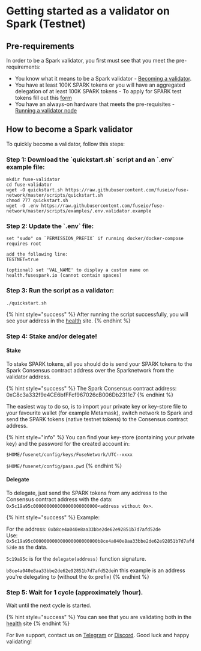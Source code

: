 # Getting started as a validator on Spark \(Testnet\)

## Pre-requirements

In order to be a Spark validator, you first must see that you meet the pre-requirements:

* You know what it means to be a Spark validator - [Becoming a validator](../how-to-become-a-validator.md#what-it-means-to-be-a-validator).
* You have at least 100K SPARK tokens or you will have an aggregated delegation of at least 100K SPARK tokens - To apply for SPARK test tokens fill out this [form](https://forms.monday.com/forms/b5887fc37b5b287df59422a8ec052a32?r=use1)
* You have an always-on hardware that meets the pre-requisites - [Running a validator node](../run-your-own-validator.md#pre-requisites)

## How to become a Spark validator

To quickly become a validator, follow this steps:

### Step 1: Download the \`quickstart.sh\` script and an \`.env\` example file:

```text
mkdir fuse-validator
cd fuse-validator
wget -O quickstart.sh https://raw.githubusercontent.com/fuseio/fuse-network/master/scripts/quickstart.sh
chmod 777 quickstart.sh
wget -O .env https://raw.githubusercontent.com/fuseio/fuse-network/master/scripts/examples/.env.validator.example
```

### Step 2: Update the \`.env\` file:

```text
set "sudo" on `PERMISSION_PREFIX` if running docker/docker-compose requires root

add the following line:
TESTNET=true

(optional) set 'VAL_NAME' to display a custom name on health.fusespark.io (cannot contain spaces)
```

### Step 3: Run the script as a validator:

```text
./quickstart.sh
```

{% hint style="success" %}
After running the script successfully, you will see your address in the [health](https://health.fuse.io/) site.
{% endhint %}

### Step 4: Stake and/or delegate!

#### Stake

To stake SPARK tokens, all you should do is send your SPARK tokens to the Spark Consensus contract address over the Sparknetwork from the validator address.

{% hint style="success" %}
The Spark Consensus contract address: 0xC8c3a332f9e4CE6bfFFcf967026cB006Db2311c7
{% endhint %}

The easiest way to do so, is to import your private key or key-store file to your favourite wallet \(for example Metamask\), switch network to Spark and send the SPARK tokens \(native testnet tokens\) to the Consensus contract address.

{% hint style="info" %}
You can find your key-store \(containing your private key\) and the password for the created account in:

`$HOME/fusenet/config/keys/FuseNetwork/UTC--xxxx`

`$HOME/fusenet/config/pass.pwd`
{% endhint %}

#### Delegate

To delegate, just send the SPARK tokens from any address to the Consensus contract address with the data: `0x5c19a95c000000000000000000000000<address without 0x>`.

{% hint style="success" %}
Example:

For the address: `0xb8ce4a040e8aa33bbe2de62e92851b7d7afd52de`  
Use: `0x5c19a95c000000000000000000000000b8ce4a040e8aa33bbe2de62e92851b7d7afd52de` as the data.

`5c19a95c` is for the `delegate(address)` function signature.

`b8ce4a040e8aa33bbe2de62e92851b7d7afd52de`in this example is an address you're delegating to \(without the `0x` prefix\)
{% endhint %}

### Step 5: Wait for 1 cycle \(approximately 1hour\).

Wait until the next cycle is started.

{% hint style="success" %}
You can see that you are validating both in the[ health](https://health.fusespark.io) site
{% endhint %}

For live support, contact us on [Telegram](https://t.me/fuseio) or [Discord](https://discord.gg/tz7ArR). Good luck and happy validating!

